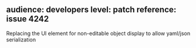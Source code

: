 audience: developers
level: patch
reference: issue 4242
---
Replacing the UI element for non-editable object display to allow yaml/json serialization
